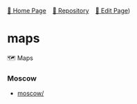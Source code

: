  [🚀 Home Page](https://andrewalevin.github.io/maps/) &ensp;  [🏰 Repository](https://github.com/andrewalevin/andrewalevin.github.io/maps/) &ensp;  [🔨 Edit Page](https://github.com/andrewalevin/maps/edit/main/README.md))

# maps
🗺️ Maps


### Moscow

- [moscow/](moscow/)
